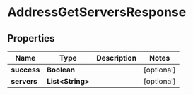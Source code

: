 
# AddressGetServersResponse

## Properties
Name | Type | Description | Notes
------------ | ------------- | ------------- | -------------
**success** | **Boolean** |  |  [optional]
**servers** | **List&lt;String&gt;** |  |  [optional]



